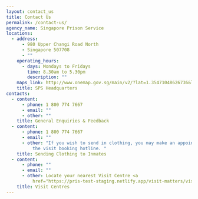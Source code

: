 ```yaml
---
layout: contact_us
title: Contact Us
permalink: /contact-us/
agency_name: Singapore Prison Service
locations:
  - address:
      - 980 Upper Changi Road North
      - Singapore 507708
      - ""
    operating_hours:
      - days: Mondays to Fridays
        time: 8.30am to 5.30pm
        description: ""
    maps_link: http://www.onemap.gov.sg/main/v2/?lat=1.35471048626736&lng=103.969553717718
    title: SPS Headquarters
contacts:
  - content:
      - phone: 1 800 774 7667
      - email: ""
      - other: ""
    title: General Enquiries & Feedback
  - content:
      - phone: 1 800 774 7667
      - email: ""
      - other: "If you wish to send in clothing, you may make an appointment by calling
          the visit booking hotline. "
    title: Sending Clothing to Inmates
  - content:
      - phone: ""
      - email: ""
      - other: Locate your nearest Visit Centre <a
          href="https://pris-test-staging.netlify.app/visit-matters/visit-information/permalink">here</a>.
    title: Visit Centres
---
```

